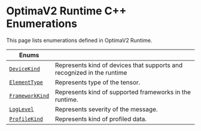 OptimaV2 Runtime C++ Enumerations
=================================

This page lists enumerations defined in OptimaV2 Runtime.

| Enums |   |
| ----- | - |
| [`DeviceKind`](device_kind.md) | Represents kind of devices that supports and recognized in the runtime |
| [`ElementType`](element_type.md) | Represents type of the tensor. |
| [`FrameworkKind`](framework_kind.md) | Represents kind of supported frameworks in the runtime. |
| [`LogLevel`](log_level.md) | Represents severity of the message. |
| [`ProfileKind`](profile_kind.md) | Represents kind of profiled data. |